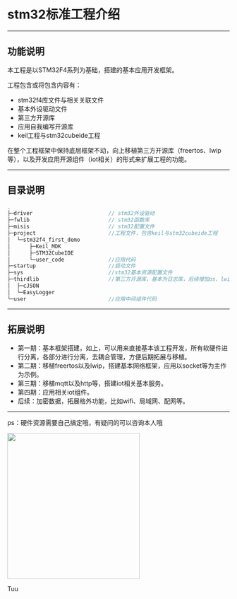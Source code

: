 # stm32标准工程介绍

---

## 功能说明

本工程是以STM32F4系列为基础，搭建的基本应用开发框架。

工程包含或将包含内容有：

- stm32f4库文件与相关关联文件
- 基本外设驱动文件
- 第三方开源库
- 应用自我编写开源库
- keil工程与stm32cubeide工程

在整个工程框架中保持底层框架不动，向上移植第三方开源库（freertos、lwip等），以及开发应用开源组件（iot相关）的形式来扩展工程的功能。

---

## 目录说明

```c
.
├─driver						// stm32外设驱动
├─fwlib							// stm32函数库
├─misis							// stm32配置文件
├─project						//工程文件，包含keil与stm32cubeide工程
│  └─stm32f4_first_demo
│      ├─Keil_MDK       
│      ├─STM32CubeIDE
│      └─user_code				//应用代码
├─startup						//启动文件
├─sys							//stm32基本资源配置文件
├─thirdlib						//第三方开源库，基本为日志库，后续增加os、lwip等等
│  ├─cJSON
│  └─EasyLogger
└─user							//应用中间组件代码
```



---

## 拓展说明

- 第一期：基本框架搭建，如上，可以用来直接基本该工程开发，所有软硬件进行分离，各部分进行分离，去耦合管理，方便后期拓展与移植。
- 第二期：移植freertos以及lwip，搭建基本网络框架，应用以socket等为主作为示例。
- 第三期：移植mqtt以及http等，搭建iot相关基本服务。
- 第四期：应用相关iot组件。
- 后续：加密数据，拓展格外功能，比如wifi、局域网、配网等。

---

ps：硬件资源需要自己搞定哦，有疑问的可以咨询本人哦



<img src="https://img-blog.csdnimg.cn/20200507175326677.JPG?x-oss-process=image/watermark,type_ZmFuZ3poZW5naGVpdGk,shadow_10,text_aHR0cHM6Ly9ibG9nLmNzZG4ubmV0L3EzNjE3NTAzODk=,size_16,color_FFFFFF,t_70#pic_center" width=300 height=330> 

Tuu